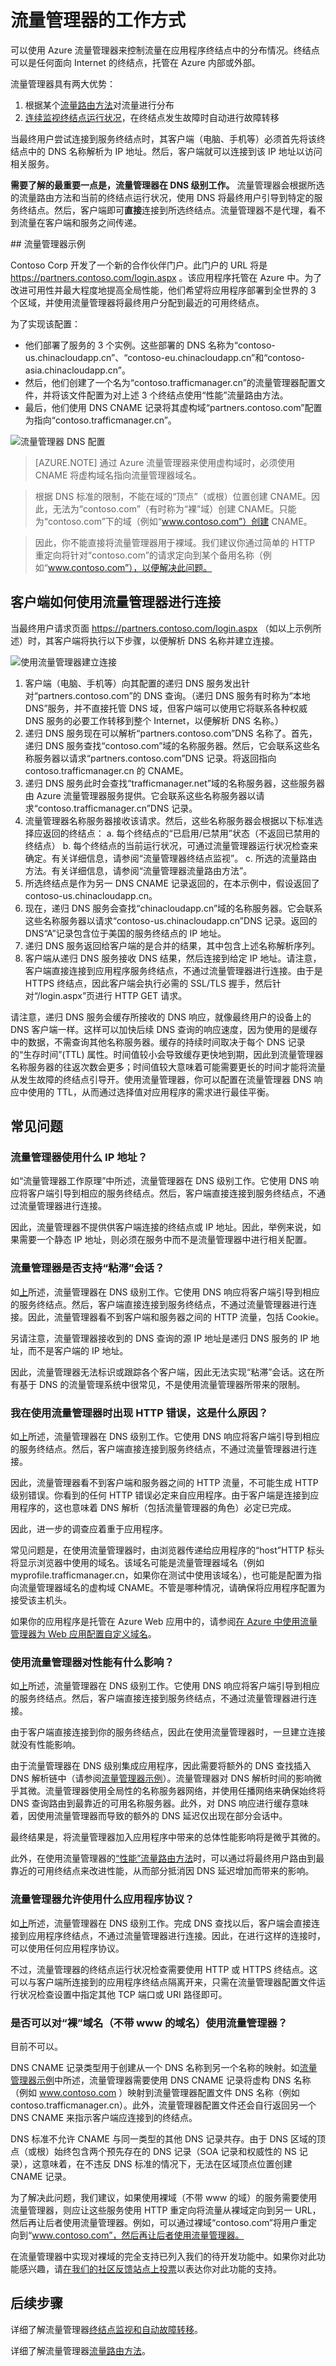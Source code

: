 <properties
   pageTitle="流量管理器工作原理 | Azure"
   description="本文将帮助你理解 Azure 流量管理器工作原理"
   services="traffic-manager"
   documentationCenter=""
   authors="jtuliani"
   manager="carmonm"
   editor="tysonn"/>

<tags
	ms.service="traffic-manager"
	ms.date="06/07/2016"
	wacn.date="07/04/2016"/>

# 流量管理器的工作方式

可以使用 Azure 流量管理器来控制流量在应用程序终结点中的分布情况。终结点可以是任何面向 Internet 的终结点，托管在 Azure 内部或外部。

流量管理器具有两大优势：

1. 根据某个[流量路由方法](/documentation/articles/traffic-manager-routing-methods)对流量进行分布
2. [连续监视终结点运行状况](/documentation/articles/traffic-manager-monitoring)，在终结点发生故障时自动进行故障转移

当最终用户尝试连接到服务终结点时，其客户端（电脑、手机等）必须首先将该终结点中的 DNS 名称解析为 IP 地址。然后，客户端就可以连接到该 IP 地址以访问相关服务。

**需要了解的最重要一点是，流量管理器在 DNS 级别工作。** 流量管理器会根据所选的流量路由方法和当前的终结点运行状况，使用 DNS 将最终用户引导到特定的服务终结点。然后，客户端即可**直接**连接到所选终结点。流量管理器不是代理，看不到流量在客户端和服务之间传递。

##<a name="traffic-manager-example"></a> 流量管理器示例

Contoso Corp 开发了一个新的合作伙伴门户。此门户的 URL 将是 https://partners.contoso.com/login.aspx 。该应用程序托管在 Azure 中。为了改进可用性并最大程度地提高全局性能，他们希望将应用程序部署到全世界的 3 个区域，并使用流量管理器将最终用户分配到最近的可用终结点。

为了实现该配置：

- 他们部署了服务的 3 个实例。这些部署的 DNS 名称为“contoso-us.chinacloudapp.cn”、“contoso-eu.chinacloudapp.cn”和“contoso-asia.chinacloudapp.cn”。
- 然后，他们创建了一个名为“contoso.trafficmanager.cn”的流量管理器配置文件，并将该文件配置为对上述 3 个终结点使用“性能”流量路由方法。
- 最后，他们使用 DNS CNAME 记录将其虚构域“partners.contoso.com”配置为指向“contoso.trafficmanager.cn”。

![流量管理器 DNS 配置][1]

> [AZURE.NOTE] 通过 Azure 流量管理器来使用虚构域时，必须使用 CNAME 将虚构域名指向流量管理器域名。

> 根据 DNS 标准的限制，不能在域的“顶点”（或根）位置创建 CNAME。因此，无法为“contoso.com”（有时称为“裸”域）创建 CNAME。只能为“contoso.com”下的域（例如“www.contoso.com”）创建 CNAME。

> 因此，你不能直接将流量管理器用于裸域。我们建议你通过简单的 HTTP 重定向将针对“contoso.com”的请求定向到某个备用名称（例如“www.contoso.com”），以便解决此问题。

## 客户端如何使用流量管理器进行连接

当最终用户请求页面 https://partners.contoso.com/login.aspx （如以上示例所述）时，其客户端将执行以下步骤，以便解析 DNS 名称并建立连接。

![使用流量管理器建立连接][2]

1.	客户端（电脑、手机等）向其配置的递归 DNS 服务发出针对“partners.contoso.com”的 DNS 查询。（递归 DNS 服务有时称为“本地 DNS”服务，并不直接托管 DNS 域，但客户端可以使用它将联系各种权威 DNS 服务的必要工作转移到整个 Internet，以便解析 DNS 名称。）
2.	递归 DNS 服务现在可以解析“partners.contoso.com”DNS 名称了。首先，递归 DNS 服务查找“contoso.com”域的名称服务器。然后，它会联系这些名称服务器以请求“partners.contoso.com”DNS 记录。将返回指向 contoso.trafficmanager.cn 的 CNAME。
3.	递归 DNS 服务此时会查找“trafficmanager.net”域的名称服务器，这些服务器由 Azure 流量管理器服务提供。它会联系这些名称服务器以请求“contoso.trafficmanager.cn”DNS 记录。
4.	流量管理器名称服务器接收该请求。然后，这些名称服务器会根据以下标准选择应返回的终结点：
a.	每个终结点的“已启用/已禁用”状态（不返回已禁用的终结点）
b.	每个终结点的当前运行状况，可通过流量管理器运行状况检查来确定。有关详细信息，请参阅“流量管理器终结点监视”。
c.	所选的流量路由方法。有关详细信息，请参阅“流量管理器流量路由方法”。
5.	所选终结点是作为另一 DNS CNAME 记录返回的，在本示例中，假设返回了 contoso-us.chinacloudapp.cn。
6.	现在，递归 DNS 服务会查找“chinacloudapp.cn”域的名称服务器。它会联系这些名称服务器以请求“contoso-us.chinacloudapp.cn”DNS 记录。返回的 DNS“A”记录包含位于美国的服务终结点的 IP 地址。
7.	递归 DNS 服务返回给客户端的是合并的结果，其中包含上述名称解析序列。
8.	客户端从递归 DNS 服务接收 DNS 结果，然后连接到给定 IP 地址。请注意，客户端直接连接到应用程序服务终结点，不通过流量管理器进行连接。由于是 HTTPS 终结点，因此客户端会执行必需的 SSL/TLS 握手，然后针对“/login.aspx”页进行 HTTP GET 请求。

请注意，递归 DNS 服务会缓存所接收的 DNS 响应，就像最终用户的设备上的 DNS 客户端一样。这样可以加快后续 DNS 查询的响应速度，因为使用的是缓存中的数据，不需查询其他名称服务器。缓存的持续时间取决于每个 DNS 记录的“生存时间”(TTL) 属性。时间值较小会导致缓存更快地到期，因此到流量管理器名称服务器的往返次数会更多；时间值较大意味着可能需要更长的时间才能将流量从发生故障的终结点引导开。使用流量管理器，你可以配置在流量管理器 DNS 响应中使用的 TTL，从而通过选择值对应用程序的需求进行最佳平衡。

## 常见问题

### 流量管理器使用什么 IP 地址？

如“流量管理器工作原理”中所述，流量管理器在 DNS 级别工作。它使用 DNS 响应将客户端引导到相应的服务终结点。然后，客户端直接连接到服务终结点，不通过流量管理器进行连接。

因此，流量管理器不提供供客户端连接的终结点或 IP 地址。因此，举例来说，如果需要一个静态 IP 地址，则必须在服务中而不是流量管理器中进行相关配置。

### 流量管理器是否支持“粘滞”会话？

如[上](#how-clients-connect-using-traffic-manager)所述，流量管理器在 DNS 级别工作。它使用 DNS 响应将客户端引导到相应的服务终结点。然后，客户端直接连接到服务终结点，不通过流量管理器进行连接。因此，流量管理器看不到客户端和服务器之间的 HTTP 流量，包括 Cookie。

另请注意，流量管理器接收到的 DNS 查询的源 IP 地址是递归 DNS 服务的 IP 地址，而不是客户端的 IP 地址。

因此，流量管理器无法标识或跟踪各个客户端，因此无法实现“粘滞”会话。这在所有基于 DNS 的流量管理系统中很常见，不是使用流量管理器所带来的限制。

### 我在使用流量管理器时出现 HTTP 错误，这是什么原因？

如[上](#how-clients-connect-using-traffic-manager)所述，流量管理器在 DNS 级别工作。它使用 DNS 响应将客户端引导到相应的服务终结点。然后，客户端直接连接到服务终结点，不通过流量管理器进行连接。

因此，流量管理器看不到客户端和服务器之间的 HTTP 流量，不可能生成 HTTP 级别错误。你看到的任何 HTTP 错误必定来自应用程序。由于客户端是连接到应用程序的，这也意味着 DNS 解析（包括流量管理器的角色）必定已完成。

因此，进一步的调查应着重于应用程序。

常见问题是，在使用流量管理器时，由浏览器传递给应用程序的“host”HTTP 标头将显示浏览器中使用的域名。该域名可能是流量管理器域名（例如 myprofile.trafficmanager.cn，如果你在测试中使用该域名），也可能是配置为指向流量管理器域名的虚构域 CNAME。不管是哪种情况，请确保将应用程序配置为接受该主机头。

如果你的应用程序是托管在 Azure Web 应用中的，请参阅[在 Azure 中使用流量管理器为 Web 应用配置自定义域名](/documentation/articles/web-sites-traffic-manager-custom-domain-name)。

### 使用流量管理器对性能有什么影响？

如[上](#how-clients-connect-using-traffic-manager)所述，流量管理器在 DNS 级别工作。它使用 DNS 响应将客户端引导到相应的服务终结点。然后，客户端直接连接到服务终结点，不通过流量管理器进行连接。

由于客户端直接连接到你的服务终结点，因此在使用流量管理器时，一旦建立连接就没有性能影响。

由于流量管理器在 DNS 级别集成应用程序，因此需要将额外的 DNS 查找插入 DNS 解析链中（请参阅[流量管理器示例](#traffic-manager-example)）。流量管理器对 DNS 解析时间的影响微乎其微。流量管理器使用全局性的名称服务器网络，并使用任播网络来确保始终将 DNS 查询路由到最靠近的可用名称服务器。此外，对 DNS 响应进行缓存意味着，因使用流量管理器而导致的额外的 DNS 延迟仅出现在部分会话中。

最终结果是，将流量管理器加入应用程序中带来的总体性能影响将是微乎其微的。

此外，在使用流量管理器的[“性能”流量路由方法](/documentation/articles/traffic-manager-routing-methods#performance-traffic-routing-method)时，可以通过将最终用户路由到最靠近的可用终结点来改进性能，从而部分抵消因 DNS 延迟增加而带来的影响。

### 流量管理器允许使用什么应用程序协议？
如[上](#how-clients-connect-using-traffic-manager)所述，流量管理器在 DNS 级别工作。完成 DNS 查找以后，客户端会直接连接到应用程序终结点，不通过流量管理器进行连接。因此，在进行这样的连接时，可以使用任何应用程序协议。

不过，流量管理器的终结点运行状况检查需要使用 HTTP 或 HTTPS 终结点。这可以与客户端所连接到的应用程序终结点隔离开来，只需在流量管理器配置文件运行状况检查设置中指定其他 TCP 端口或 URI 路径即可。

### 是否可以对“裸”域名（不带 www 的域名）使用流量管理器？

目前不可以。

DNS CNAME 记录类型用于创建从一个 DNS 名称到另一个名称的映射。如[流量管理器示例](#traffic-manager-example)中所述，流量管理器需要使用 DNS CNAME 记录将虚构 DNS 名称（例如 www.contoso.com ）映射到流量管理器配置文件 DNS 名称（例如 contoso.trafficmanager.cn）。此外，流量管理器配置文件还会自行返回另一个 DNS CNAME 来指示客户端应连接到的终结点。

DNS 标准不允许 CNAME 与同一类型的其他 DNS 记录共存。由于 DNS 区域的顶点（或根）始终包含两个预先存在的 DNS 记录（SOA 记录和权威性的 NS 记录），这意味着，在不违反 DNS 标准的情况下，无法在区域顶点位置创建 CNAME 记录。

为了解决此问题，我们建议，如果使用裸域（不带 www 的域）的服务需要使用流量管理器，则应让这些服务使用 HTTP 重定向将流量从裸域定向到另一 URL，然后再让后者使用流量管理器。例如，可以通过裸域“contoso.com”将用户重定向到“www.contoso.com”，然后再让后者使用流量管理器。

在流量管理器中实现对裸域的完全支持已列入我们的待开发功能中。如果你对此功能感兴趣，请[在我们的社区反馈站点上投票](https://feedback.azure.com/forums/217313-networking/suggestions/5485350-support-apex-naked-domains-more-seamlessly)以表达你对此功能的支持。

## 后续步骤

详细了解流量管理器[终结点监视和自动故障转移](/documentation/articles/traffic-manager-monitoring)。

详细了解流量管理器[流量路由方法](/documentation/articles/traffic-manager-routing-methods)。

<!--Image references-->
[1]: ./media/traffic-manager-how-traffic-manager-works/dns-configuration.png
[2]: ./media/traffic-manager-how-traffic-manager-works/flow.png


<!---HONumber=Mooncake_0627_2016-->